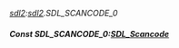 _[sdl2](../../modules/sdl2/sdl2-module.md):[sdl2](../../modules/sdl2/sdl2-module.md).SDL\_SCANCODE\_0_
##### Const SDL\_SCANCODE\_0:[SDL_Scancode](../../modules/sdl2/sdl2-sdl_scancode.md)
